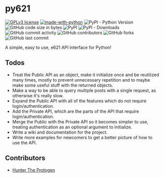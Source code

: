 # py621

[![GPLv3 license](https://img.shields.io/badge/License-GPLv3-blue.svg)](https://choosealicense.com/licenses/gpl-3.0/) [![made-with-python](https://img.shields.io/badge/Made%20with-Python-1f425f.svg)](https://www.python.org/) ![PyPI - Python Version](https://img.shields.io/pypi/pyversions/py621) ![GitHub code size in bytes](https://img.shields.io/github/languages/code-size/BugadinhoGamers/py621) ![PyPI](https://img.shields.io/pypi/v/py621) ![PyPI - Downloads](https://img.shields.io/pypi/dm/py621) ![GitHub commit activity](https://img.shields.io/github/commit-activity/m/BugadinhoGamers/py621) ![GitHub contributors](https://img.shields.io/github/contributors/BugadinhoGamers/py621) ![GitHub forks](https://img.shields.io/github/forks/BugadinhoGamers/py621?label=Forks) ![GitHub last commit](https://img.shields.io/github/last-commit/BugadinhoGamers/py621)

A simple, easy to use, e621 API interface for Python!

## Todos

- Treat the Public API as an object, make it initialize once and be reutilized many times, mostly to prevent unnecessary repetition and to maybe make some useful stuff with the returned objects.
- Make a way to be able to query multiple posts with a single request, as otherwise it's really slow.
- Expand the Public API with all of the features which do not require login/authentication.
- Add the Private API, which are the parts of the API that require login/authentication.
- Merge the Public with the Private API so it becomes simpler to use, treating authentication as an optional argument to initialize.
- Write a wiki and documentation for the project.
- Write more examples for newcomers to get a better picture of how to use the API.

## Contributors

- [Hunter The Protogen](https://github.com/Hunter-The-Furry)
